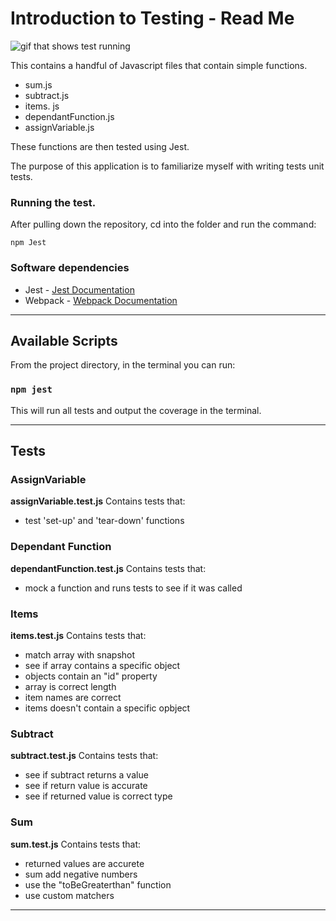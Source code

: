 # Introduction to Testing - Read Me
![gif that shows test running](https://media.giphy.com/media/uttMYghH97SUbZj9ki/giphy.gif)

This contains a handful of Javascript files that contain simple functions.
- sum.js
- subtract.js
- items. js
- dependantFunction.js
- assignVariable.js

These functions are then tested using Jest.

The purpose of this application is to familiarize myself with writing tests unit tests. 

### Running the test. 

After pulling down the repository, cd into the folder and run the command:

    npm Jest

### Software dependencies
- Jest - [Jest Documentation](https://jestjs.io/)
- Webpack - [Webpack Documentation](https://webpack.js.org/)

***

## Available Scripts

From the project directory, in the terminal you can run:

### `npm jest`

This will run all tests and output the coverage in the terminal.

***

## Tests

### AssignVariable

**assignVariable.test.js**
Contains tests that:
- test 'set-up' and 'tear-down' functions

### Dependant Function

**dependantFunction.test.js**
Contains tests that:
- mock a function and runs tests to see if it was called

### Items

**items.test.js**
Contains tests that:
- match array with snapshot
- see if array contains a specific object
- objects contain an "id" property
- array is correct length
- item names are correct
- items doesn't contain a specific opbject


### Subtract

**subtract.test.js**
Contains tests that:
- see if subtract returns a value
- see if return value is accurate
- see if returned value is correct type

### Sum

**sum.test.js**
Contains tests that:
- returned values are accurete
- sum add negative numbers
- use the "toBeGreaterthan" function
- use custom matchers

***
